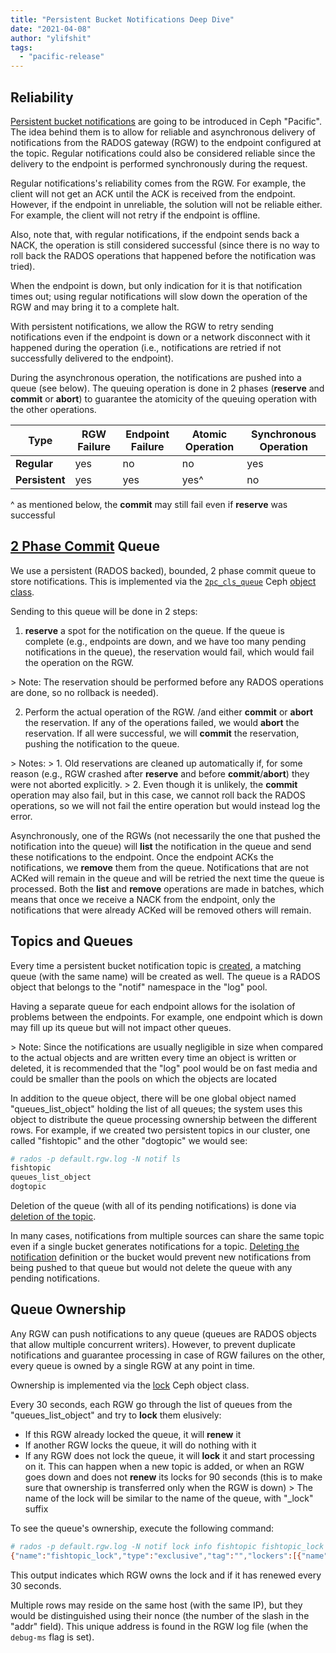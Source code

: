 ```yaml
---
title: "Persistent Bucket Notifications Deep Dive"
date: "2021-04-08"
author: "ylifshit"
tags: 
  - "pacific-release"
---
```


## Reliability

[Persistent bucket notifications](https://docs.ceph.com/en/latest/radosgw/notifications/#notification-reliability) are going to be introduced in Ceph "Pacific". The idea behind them is to allow for reliable and asynchronous delivery of notifications from the RADOS gateway (RGW) to the endpoint configured at the topic. Regular notifications could also be considered reliable since the delivery to the endpoint is performed synchronously during the request.

Regular notifications's reliability comes from the RGW. For example, the client will not get an ACK until the ACK is received from the endpoint. However, if the endpoint in unreliable, the solution will not be reliable either. For example, the client will not retry if the endpoint is offline.

Also, note that, with regular notifications, if the endpoint sends back a NACK, the operation is still considered successful (since there is no way to roll back the RADOS operations that happened before the notification was tried).

When the endpoint is down, but only indication for it is that notification times out; using regular notifications will slow down the operation of the RGW and may bring it to a complete halt.

With persistent notifications, we allow the RGW to retry sending notifications even if the endpoint is down or a network disconnect with it happened during the operation (i.e., notifications are retried if not successfully delivered to the endpoint).

During the asynchronous operation, the notifications are pushed into a queue (see below). The queuing operation is done in 2 phases (**reserve** and **commit** or **abort**) to guarantee the atomicity of the queuing operation with the other operations.

| Type | RGW Failure | Endpoint Failure | Atomic Operation | Synchronous Operation |
| --- | --- | --- | --- | --- |
| **Regular** | yes | no | no | yes |
| **Persistent** | yes | yes | yes^ | no |

^ as mentioned below, the **commit** may still fail even if **reserve** was successful

## [2 Phase Commit](https://en.wikipedia.org/wiki/Two-phase_commit_protocol) Queue

We use a persistent (RADOS backed), bounded, 2 phase commit queue to store notifications. This is implemented via the [`2pc_cls_queue`](https://github.com/ceph/ceph/tree/master/src/cls/2pc_queue) Ceph [object class](https://docs.ceph.com/en/latest/rados/api/objclass-sdk/).

Sending to this queue will be done in 2 steps:

1. **reserve** a spot for the notification on the queue. If the queue is complete (e.g., endpoints are down, and we have too many pending notifications in the queue), the reservation would fail, which would fail the operation on the RGW.

\> Note: The reservation should be performed before any RADOS operations are done, so no rollback is needed).

2. Perform the actual operation of the RGW. /and either **commit** or **abort** the reservation. If any of the operations failed, we would **abort** the reservation. If all were successful, we will **commit** the reservation, pushing the notification to the queue.

\> Notes: > 1. Old reservations are cleaned up automatically if, for some reason (e.g., RGW crashed after **reserve** and before **commit**/**abort**) they were not aborted explicitly. > 2. Even though it is unlikely, the **commit** operation may also fail, but in this case, we cannot roll back the RADOS operations, so we will not fail the entire operation but would instead log the error.

Asynchronously, one of the RGWs (not necessarily the one that pushed the notification into the queue) will **list** the notification in the queue and send these notifications to the endpoint. Once the endpoint ACKs the notifications, we **remove** them from the queue. Notifications that are not ACKed will remain in the queue and will be retried the next time the queue is processed. Both the **list** and **remove** operations are made in batches, which means that once we receive a NACK from the endpoint, only the notifications that were already ACKed will be removed others will remain.

## Topics and Queues

Every time a persistent bucket notification topic is [created](https://docs.ceph.com/en/latest/radosgw/notifications/#create-a-topic), a matching queue (with the same name) will be created as well. The queue is a RADOS object that belongs to the "notif" namespace in the "log" pool.

Having a separate queue for each endpoint allows for the isolation of problems between the endpoints. For example, one endpoint which is down may fill up its queue but will not impact other queues.

\> Note: Since the notifications are usually negligible in size when compared to the actual objects and are written every time an object is written or deleted, it is recommended that the "log" pool would be on fast media and could be smaller than the pools on which the objects are located

In addition to the queue object, there will be one global object named "queues\_list\_object" holding the list of all queues; the system uses this object to distribute the queue processing ownership between the different rows. For example, if we created two persistent topics in our cluster, one called "fishtopic" and the other "dogtopic" we would see:

```bash
# rados -p default.rgw.log -N notif ls
fishtopic
queues_list_object
dogtopic
```

Deletion of the queue (with all of its pending notifications) is done via [deletion of the topic](https://docs.ceph.com/en/latest/radosgw/notifications/#delete-topic).

In many cases, notifications from multiple sources can share the same topic even if a single bucket generates notifications for a topic. [Deleting the notification](https://docs.ceph.com/en/latest/radosgw/s3/bucketops/#delete-notification) definition or the bucket would prevent new notifications from being pushed to that queue but would not delete the queue with any pending notifications.

## Queue Ownership

Any RGW can push notifications to any queue (queues are RADOS objects that allow multiple concurrent writers). However, to prevent duplicate notifications and guarantee processing in case of RGW failures on the other, every queue is owned by a single RGW at any point in time.

Ownership is implemented via the [lock](https://github.com/ceph/ceph/tree/master/src/cls/lock) Ceph object class.

Every 30 seconds, each RGW go through the list of queues from the "queues\_list\_object" and try to **lock** them elusively:

- If this RGW already locked the queue, it will **renew** it
- If another RGW locks the queue, it will do nothing with it
- If any RGW does not lock the queue, it will **lock** it and start processing on it. This can happen when a new topic is added, or when an RGW goes down and does not **renew** its locks for 90 seconds (this is to make sure that ownership is transferred only when the RGW is down) > The name of the lock will be similar to the name of the queue, with "\_lock" suffix

To see the queue's ownership, execute the following command:

```bash
# rados -p default.rgw.log -N notif lock info fishtopic fishtopic_lock
{"name":"fishtopic_lock","type":"exclusive","tag":"","lockers":[{"name":"client.4137","cookie":"gEToHBoc635RTGPp","description":"","expiration":"2021-03-16T18:58:11.244676+0200","addr":"10.46.11.34:0/4074536612"}]}
```

This output indicates which RGW owns the lock and if it has renewed every 30 seconds.

Multiple rows may reside on the same host (with the same IP), but they would be distinguished using their nonce (the number of the slash in the "addr" field). This unique address is found in the RGW log file (when the `debug-ms` flag is set).
